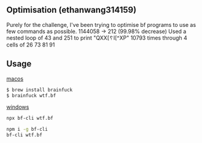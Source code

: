 ## Optimisation (ethanwang314159)
Purely for the challenge, I've been trying to optimise bf programs to use as few commands as possible.
1144058 -> 212 (99.98% decrease)
Used a nested loop of 43 and 251 to print "QXX[␦I[^XP" 10793 times through 4 cells of 26 73 81 91

## Usage

[macos](https://formulae.brew.sh/formula/brainfuck)
```bash
$ brew install brainfuck
$ brainfuck wtf.bf
```

[windows](https://github.com/aapzu/bf-cli)
```bash
npx bf-cli wtf.bf

npm i -g bf-cli
bf-cli wtf.bf
```
